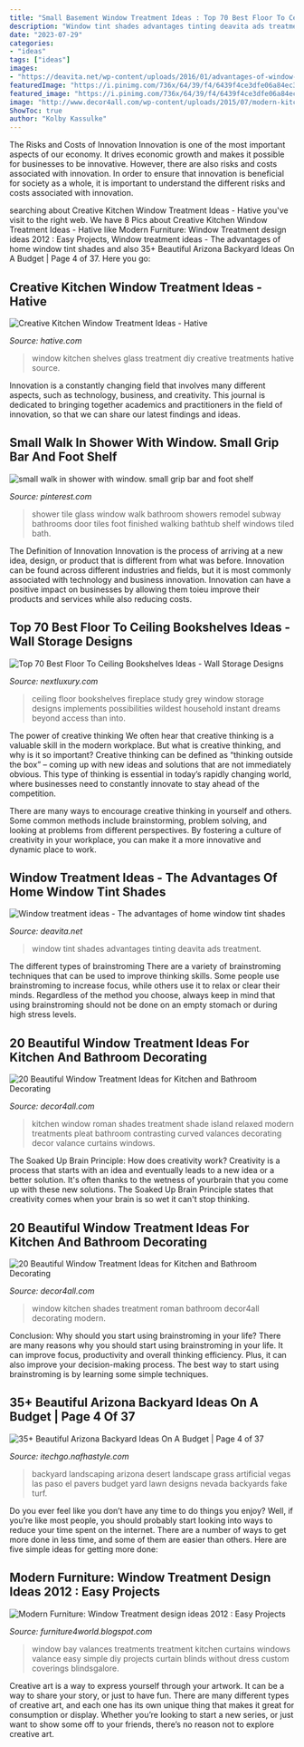 ```yaml
---
title: "Small Basement Window Treatment Ideas : Top 70 Best Floor To Ceiling Bookshelves Ideas"
description: "Window tint shades advantages tinting deavita ads treatment"
date: "2023-07-29"
categories:
- "ideas"
tags: ["ideas"]
images:
- "https://deavita.net/wp-content/uploads/2016/01/advantages-of-window-tinting-home-window-tint-shades-ideas.jpg"
featuredImage: "https://i.pinimg.com/736x/64/39/f4/6439f4ce3dfe06a84ec3f68d0553c769--bathtub-with-shower-shower-heads.jpg?b=t"
featured_image: "https://i.pinimg.com/736x/64/39/f4/6439f4ce3dfe06a84ec3f68d0553c769--bathtub-with-shower-shower-heads.jpg?b=t"
image: "http://www.decor4all.com/wp-content/uploads/2015/07/modern-kitchen-decor-roman-shades-window-treatment-ideas-11.jpg"
ShowToc: true
author: "Kolby Kassulke"
---
```



The Risks and Costs of Innovation
Innovation is one of the most important aspects of our economy. It drives economic growth and makes it possible for businesses to be innovative. However, there are also risks and costs associated with innovation. In order to ensure that innovation is beneficial for society as a whole, it is important to understand the different risks and costs associated with innovation.

	

		
searching about Creative Kitchen Window Treatment Ideas - Hative you've visit to the right web. We have 8 Pics about Creative Kitchen Window Treatment Ideas - Hative like Modern Furniture: Window Treatment design ideas 2012 : Easy Projects, Window treatment ideas - The advantages of home window tint shades and also 35+ Beautiful Arizona Backyard Ideas On A Budget | Page 4 of 37. Here you go:
		
    
## Creative Kitchen Window Treatment Ideas - Hative

<img loading=lazy src="https://hative.com/wp-content/uploads/2015/02/kitchen-window-treatments/7-kitchen-window-treatments.jpg" onerror="this.onerror=null;this.src='https://tse1.mm.bing.net/th?id=OIP.MlVpWTzBzRySVMmqFsNNZAHaJz&amp;pid=15.1';" alt="Creative Kitchen Window Treatment Ideas - Hative">

_Source: hative.com_

>window kitchen shelves glass treatment diy creative treatments hative source. 

	

Innovation is a constantly changing field that involves many different aspects, such as technology, business, and creativity. This journal is dedicated to bringing together academics and practitioners in the field of innovation, so that we can share our latest findings and ideas.

    
## Small Walk In Shower With Window. Small Grip Bar And Foot Shelf

<img loading=lazy src="https://i.pinimg.com/736x/64/39/f4/6439f4ce3dfe06a84ec3f68d0553c769--bathtub-with-shower-shower-heads.jpg?b=t" onerror="this.onerror=null;this.src='https://tse1.mm.bing.net/th?id=OIP.kaNYav7_vmSFDEWm_SZKgQHaJ3&amp;pid=15.1';" alt="small walk in shower with window. small grip bar and foot shelf">

_Source: pinterest.com_

>shower tile glass window walk bathroom showers remodel subway bathrooms door tiles foot finished walking bathtub shelf windows tiled bath. 

	

The Definition of Innovation
Innovation is the process of arriving at a new idea, design, or product that is different from what was before. Innovation can be found across different industries and fields, but it is most commonly associated with technology and business innovation. Innovation can have a positive impact on businesses by allowing them toieu improve their products and services while also reducing costs.

    
## Top 70 Best Floor To Ceiling Bookshelves Ideas - Wall Storage Designs

<img loading=lazy src="http://nextluxury.com/wp-content/uploads/fireplace-with-floor-to-ceiling-bookshelves-ideas-grey-study-room.jpg" onerror="this.onerror=null;this.src='https://tse4.mm.bing.net/th?id=OIP.I58eneuafNw9_9xb5hEfOgAAAA&amp;pid=15.1';" alt="Top 70 Best Floor To Ceiling Bookshelves Ideas - Wall Storage Designs">

_Source: nextluxury.com_

>ceiling floor bookshelves fireplace study grey window storage designs implements possibilities wildest household instant dreams beyond access than into. 

	

The power of creative thinking
We often hear that creative thinking is a valuable skill in the modern workplace. But what is creative thinking, and why is it so important?
Creative thinking can be defined as “thinking outside the box” – coming up with new ideas and solutions that are not immediately obvious. This type of thinking is essential in today’s rapidly changing world, where businesses need to constantly innovate to stay ahead of the competition.

There are many ways to encourage creative thinking in yourself and others. Some common methods include brainstorming, problem solving, and looking at problems from different perspectives. By fostering a culture of creativity in your workplace, you can make it a more innovative and dynamic place to work.

    
## Window Treatment Ideas - The Advantages Of Home Window Tint Shades

<img loading=lazy src="https://deavita.net/wp-content/uploads/2016/01/advantages-of-window-tinting-home-window-tint-shades-ideas.jpg" onerror="this.onerror=null;this.src='https://tse1.mm.bing.net/th?id=OIP.UK7RpgV8cBsDs3nOPmJWfwHaFl&amp;pid=15.1';" alt="Window treatment ideas - The advantages of home window tint shades">

_Source: deavita.net_

>window tint shades advantages tinting deavita ads treatment. 

	

The different types of brainstroming
There are a variety of brainstroming techniques that can be used to improve thinking skills. Some people use brainstroming to increase focus, while others use it to relax or clear their minds. Regardless of the method you choose, always keep in mind that using brainstroming should not be done on an empty stomach or during high stress levels.

    
## 20 Beautiful Window Treatment Ideas For Kitchen And Bathroom Decorating

<img loading=lazy src="http://www.decor4all.com/wp-content/uploads/2015/07/modern-kitchen-decor-roman-shades-window-treatment-ideas-3.jpg" onerror="this.onerror=null;this.src='https://tse4.mm.bing.net/th?id=OIP.v-CuyIKENvSYVRcIfahERQHaJ3&amp;pid=15.1';" alt="20 Beautiful Window Treatment Ideas for Kitchen and Bathroom Decorating">

_Source: decor4all.com_

>kitchen window roman shades treatment shade island relaxed modern treatments pleat bathroom contrasting curved valances decorating decor valance curtains windows. 

	

The Soaked Up Brain Principle: How does creativity work?
Creativity is a process that starts with an idea and eventually leads to a new idea or a better solution. It's often thanks to the wetness of yourbrain that you come up with these new solutions. The Soaked Up Brain Principle states that creativity comes when your brain is so wet it can't stop thinking.

    
## 20 Beautiful Window Treatment Ideas For Kitchen And Bathroom Decorating

<img loading=lazy src="http://www.decor4all.com/wp-content/uploads/2015/07/modern-kitchen-decor-roman-shades-window-treatment-ideas-11.jpg" onerror="this.onerror=null;this.src='https://tse1.mm.bing.net/th?id=OIP.fBotl9SaPPQKQZt7x7hfVgHaF7&amp;pid=15.1';" alt="20 Beautiful Window Treatment Ideas for Kitchen and Bathroom Decorating">

_Source: decor4all.com_

>window kitchen shades treatment roman bathroom decor4all decorating modern. 

	

Conclusion: Why should you start using brainstroming in your life?
There are many reasons why you should start using brainstroming in your life. It can improve focus, productivity and overall thinking efficiency. Plus, it can also improve your decision-making process. The best way to start using brainstroming is by learning some simple techniques.

    
## 35+ Beautiful Arizona Backyard Ideas On A Budget | Page 4 Of 37

<img loading=lazy src="http://itechgo.com/wp-content/uploads/2018/04/Beautiful-Arizona-Backyard-Ideas-On-A-Budget-31.jpg" onerror="this.onerror=null;this.src='https://tse3.mm.bing.net/th?id=OIP.9HU8V2IQpBkME8ePYF0DzAHaFj&amp;pid=15.1';" alt="35+ Beautiful Arizona Backyard Ideas On A Budget | Page 4 of 37">

_Source: itechgo.nafhastyle.com_

>backyard landscaping arizona desert landscape grass artificial vegas las paso el pavers budget yard lawn designs nevada backyards fake turf. 

	

Do you ever feel like you don’t have any time to do things you enjoy? Well, if you’re like most people, you should probably start looking into ways to reduce your time spent on the internet. There are a number of ways to get more done in less time, and some of them are easier than others. Here are five simple ideas for getting more done: 
    
## Modern Furniture: Window Treatment Design Ideas 2012 : Easy Projects

<img loading=lazy src="http://2.bp.blogspot.com/-E9ieHiPeCJg/Tmrga8vkEaI/AAAAAAAAG2o/k-QSLqTXkmo/s1600/Window-Treatment-Projects-2012-6.jpg" onerror="this.onerror=null;this.src='https://tse2.mm.bing.net/th?id=OIP.lJKbXr6VoTNk6E8x_Yg0TAHaJ3&amp;pid=15.1';" alt="Modern Furniture: Window Treatment design ideas 2012 : Easy Projects">

_Source: furniture4world.blogspot.com_

>window bay valances treatments treatment kitchen curtains windows valance easy simple diy projects curtain blinds without dress custom coverings blindsgalore. 

	

Creative art is a way to express yourself through your artwork. It can be a way to share your story, or just to have fun. There are many different types of creative art, and each one has its own unique thing that makes it great for consumption or display. Whether you’re looking to start a new series, or just want to show some off to your friends, there’s no reason not to explore creative art.

